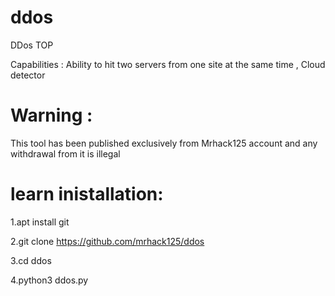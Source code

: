 # ddos

DDos TOP

Capabilities : Ability to hit two servers from one site at the same time , Cloud detector

# Warning : 

This tool has been published exclusively from Mrhack125 account and any withdrawal from it is illegal


# learn inistallation:

1.apt install git

2.git clone https://github.com/mrhack125/ddos

3.cd ddos

4.python3 ddos.py

